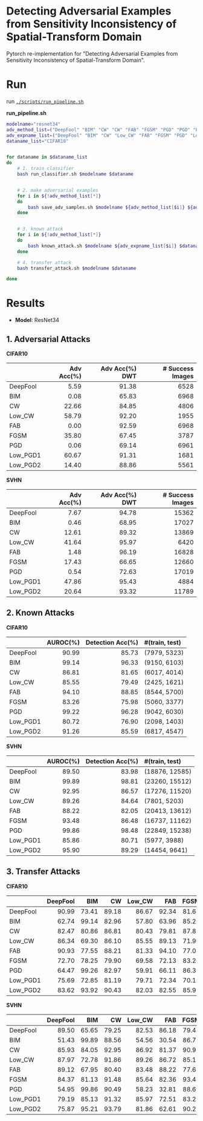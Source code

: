 # Detecting Adversarial Examples from Sensitivity Inconsistency of Spatial-Transform Domain

Pytorch re-implementation for "Detecting Adversarial Examples from Sensitivity Inconsistency of Spatial-Transform Domain".



# Run

run [`./scripts/run_pipeline.sh`](https://github.com/TooTouch/SID/blob/main/scripts/run_pipeline.sh)


**run_pipeline.sh**

```bash
modelname="resnet34"
adv_method_list=("DeepFool" "BIM" "CW" "CW" "FAB" "FGSM" "PGD" "PGD" "PGD")
adv_expname_list=("DeepFool" "BIM" "CW" "Low_CW" "FAB" "FGSM" "PGD" "Low_PGD1" "Low_PGD2")
dataname_list="CIFAR10"


for dataname in $dataname_list
do
    # 1. train classifier
    bash run_classifier.sh $modelname $dataname 


    # 2. make adversarial examples
    for i in ${!adv_method_list[*]}
    do
        bash save_adv_samples.sh $modelname ${adv_method_list[$i]} ${adv_expname_list[$i]} $dataname
    done


    # 3. known attack
    for i in ${!adv_method_list[*]}
    do
        bash known_attack.sh $modelname ${adv_expname_list[$i]} $dataname
    done

    # 4. transfer attack
    bash transfer_attack.sh $modelname $dataname 

done
```

# Results

- **Model**: ResNet34

## 1. Adversarial Attacks

**CIFAR10**

|          |   Adv Acc(%) |   Adv Acc(%) DWT |   # Success Images |
|:---------|-------------:|-----------------:|-------------------:|
| DeepFool |         5.59 |            91.38 |               6528 |
| BIM      |         0.08 |            65.83 |               6968 |
| CW       |        22.66 |            84.85 |               4806 |
| Low_CW   |        58.79 |            92.20 |               1955 |
| FAB      |         0.00 |            92.59 |               6968 |
| FGSM     |        35.80 |            67.45 |               3787 |
| PGD      |         0.06 |            69.14 |               6961 |
| Low_PGD1 |        60.67 |            91.31 |               1681 |
| Low_PGD2 |        14.40 |            88.86 |               5561 |



**SVHN**

|          |   Adv Acc(%) |   Adv Acc(%) DWT |   # Success Images |
|:---------|-------------:|-----------------:|-------------------:|
| DeepFool |         7.67 |            94.78 |              15362 |
| BIM      |         0.46 |            68.95 |              17027 |
| CW       |        12.61 |            89.32 |              13869 |
| Low_CW   |        41.64 |            95.97 |               6420 |
| FAB      |         1.48 |            96.19 |              16828 |
| FGSM     |        17.43 |            66.65 |              12660 |
| PGD      |         0.54 |            72.63 |              17019 |
| Low_PGD1 |        47.86 |            95.43 |               4884 |
| Low_PGD2 |        20.64 |            93.32 |              11789 |



## 2. Known Attacks 

**CIFAR10**

|          |   AUROC(%) |   Detection Acc(%) | #(train, test)   |
|:---------|-----------:|-------------------:|:-----------------|
| DeepFool |      90.99 |              85.73 | (7979, 5323)     |
| BIM      |      99.14 |              96.33 | (9150, 6103)     |
| CW       |      86.81 |              81.65 | (6017, 4014)     |
| Low_CW   |      85.55 |              79.49 | (2425, 1621)     |
| FAB      |      94.10 |              88.85 | (8544, 5700)     |
| FGSM     |      83.26 |              75.98 | (5060, 3377)     |
| PGD      |      99.22 |              96.28 | (9042, 6030)     |
| Low_PGD1 |      80.72 |              76.90 | (2098, 1403)     |
| Low_PGD2 |      91.26 |              85.59 | (6817, 4547)     |

**SVHN**

|          |   AUROC(%) |   Detection Acc(%) | #(train, test)   |
|:---------|-----------:|-------------------:|:-----------------|
| DeepFool |      89.50 |              83.98 | (18876, 12585)   |
| BIM      |      99.89 |              98.81 | (23260, 15512)   |
| CW       |      92.95 |              86.57 | (17276, 11520)   |
| Low_CW   |      89.26 |              84.64 | (7801, 5203)     |
| FAB      |      88.22 |              82.05 | (20413, 13612)   |
| FGSM     |      93.48 |              86.48 | (16737, 11162)   |
| PGD      |      99.86 |              98.48 | (22849, 15238)   |
| Low_PGD1 |      85.86 |              80.71 | (5977, 3988)     |
| Low_PGD2 |      95.90 |              89.29 | (14454, 9641)    |



## 3. Transfer Attacks

**CIFAR10**

|          |   DeepFool |   BIM |    CW |   Low_CW |   FAB |   FGSM |   PGD |   Low_PGD1 |   Low_PGD2 |
|:---------|-----------:|------:|------:|---------:|------:|-------:|------:|-----------:|-----------:|
| DeepFool |      90.99 | 73.41 | 89.18 |    86.67 | 92.34 |  81.68 | 75.21 |      84.81 |      88.85 |
| BIM      |      62.74 | 99.14 | 82.96 |    57.80 | 63.96 |  85.26 | 99.28 |      61.79 |      85.43 |
| CW       |      82.47 | 80.86 | 86.81 |    80.43 | 79.81 |  87.88 | 80.14 |      80.40 |      84.74 |
| Low_CW   |      86.34 | 69.30 | 86.10 |    85.55 | 89.13 |  71.90 | 71.50 |      86.72 |      84.48 |
| FAB      |      90.93 | 77.55 | 88.21 |    81.33 | 94.10 |  77.03 | 77.43 |      76.86 |      88.97 |
| FGSM     |      72.70 | 78.25 | 79.90 |    69.58 | 72.13 |  83.26 | 75.80 |      70.69 |      75.30 |
| PGD      |      64.47 | 99.26 | 82.97 |    59.91 | 66.11 |  86.31 | 99.22 |      63.87 |      85.01 |
| Low_PGD1 |      75.69 | 72.85 | 81.19 |    79.71 | 72.34 |  70.18 | 68.54 |      80.72 |      80.72 |
| Low_PGD2 |      83.62 | 93.92 | 90.43 |    82.03 | 82.55 |  85.97 | 93.34 |      82.85 |      91.26 |

**SVHN**

|          |   DeepFool |   BIM |    CW |   Low_CW |   FAB |   FGSM |   PGD |   Low_PGD1 |   Low_PGD2 |
|:---------|-----------:|------:|------:|---------:|------:|-------:|------:|-----------:|-----------:|
| DeepFool |      89.50 | 65.65 | 79.25 |    82.53 | 86.18 |  79.43 | 68.55 |      78.52 |      80.19 |
| BIM      |      51.43 | 99.89 | 88.56 |    54.56 | 30.54 |  86.72 | 99.87 |      69.78 |      94.93 |
| CW       |      85.93 | 84.05 | 92.95 |    86.92 | 81.37 |  90.93 | 83.91 |      88.34 |      90.94 |
| Low_CW   |      87.97 | 72.78 | 91.86 |    89.26 | 86.72 |  85.17 | 76.96 |      91.63 |      88.95 |
| FAB      |      89.12 | 67.95 | 80.40 |    83.48 | 88.22 |  77.61 | 68.75 |      81.84 |      79.93 |
| FGSM     |      84.37 | 81.13 | 91.48 |    85.64 | 82.36 |  93.48 | 80.57 |      85.32 |      85.87 |
| PGD      |      54.95 | 99.86 | 90.49 |    58.23 | 32.81 |  88.69 | 99.86 |      72.12 |      95.67 |
| Low_PGD1 |      79.19 | 85.13 | 91.32 |    85.97 | 72.51 |  83.23 | 83.48 |      85.86 |      91.59 |
| Low_PGD2 |      75.87 | 95.21 | 93.79 |    81.86 | 62.61 |  90.29 | 94.70 |      87.53 |      95.90 |